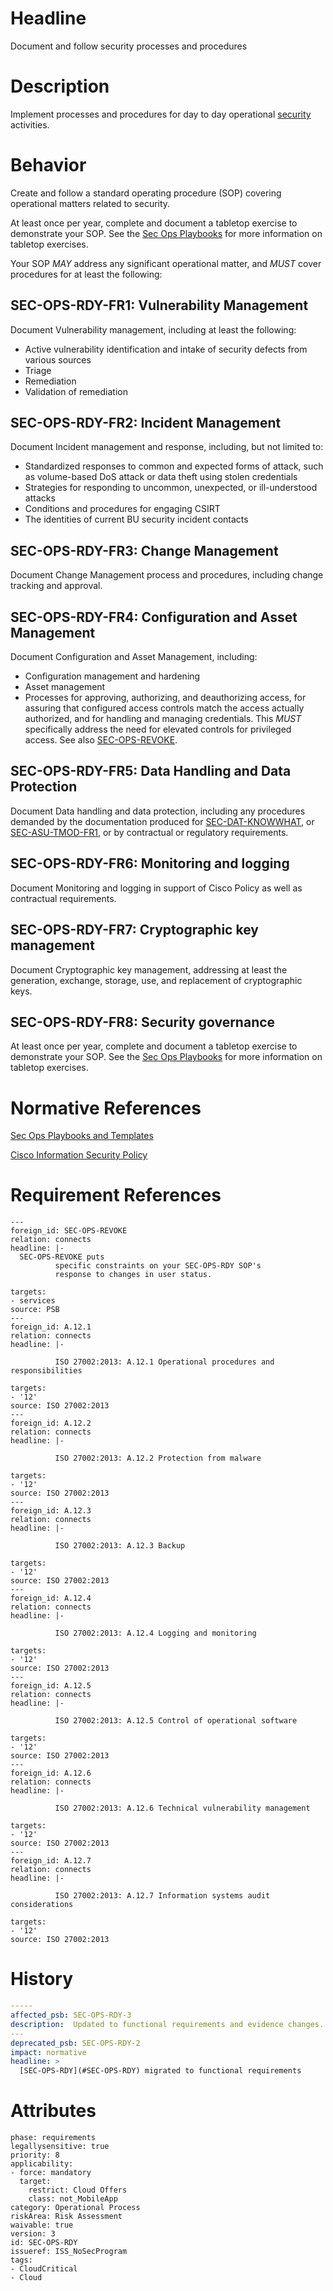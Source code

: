 # Headline

Document and follow security processes and procedures

# Description

Implement processes and procedures for day to day operational [security](#DEF_Security) activities.

# Behavior

Create and follow a standard operating procedure (SOP) covering operational matters related to security.

At least once per year, complete and document a tabletop exercise to demonstrate your SOP. See the [Sec Ops Playbooks](https://cisco.sharepoint.com/:f:/r/sites/CSDLCloudOfferSecurityCom/Shared%20Documents/Templates/Operations%20Playbooks?csf=1&web=1&e=1uVNUt) for more information on tabletop exercises.

Your SOP _MAY_ address any significant operational matter, and _MUST_ cover procedures for at least the following:

## SEC-OPS-RDY-FR1:  Vulnerability Management

Document Vulnerability management, including at least the following:

- Active vulnerability identification and intake of security defects from various sources
- Triage
- Remediation
- Validation of remediation

## SEC-OPS-RDY-FR2:  Incident Management

Document Incident management and response, including, but not limited to:

- Standardized responses to common and expected forms of attack, such as volume-based DoS attack or data theft using stolen credentials
- Strategies for responding to uncommon, unexpected, or ill-understood attacks
- Conditions and procedures for engaging CSIRT
- The identities of current BU security incident contacts

## SEC-OPS-RDY-FR3:  Change Management

Document Change Management process and procedures, including change tracking
and approval.

## SEC-OPS-RDY-FR4:  Configuration and Asset Management

Document Configuration and Asset Management, including:

- Configuration management and hardening
- Asset management
- Processes for approving, authorizing, and deauthorizing access, for assuring that configured access controls match the access actually authorized, and for handling and managing credentials. This _MUST_ specifically address the need for elevated controls for privileged access. See also [SEC-OPS-REVOKE](#SEC-OPS-REVOKE).

## SEC-OPS-RDY-FR5:  Data Handling and Data Protection

Document Data handling and data protection, including any procedures demanded by the documentation produced for [SEC-DAT-KNOWWHAT](#SEC-DAT-KNOWWHAT), or [SEC-ASU-TMOD-FR1](#SEC-ASU-TMOD-FR1), or by contractual or regulatory requirements.

## SEC-OPS-RDY-FR6:  Monitoring and logging

Document Monitoring and logging in support of Cisco Policy as well as contractual requirements.

## SEC-OPS-RDY-FR7:  Cryptographic key management

Document Cryptographic key management, addressing at least the generation, exchange, storage, use, and replacement of cryptographic keys.

## SEC-OPS-RDY-FR8:  Security governance

At least once per year, complete and document a tabletop exercise to
demonstrate your SOP. See the [Sec Ops Playbooks](https://cisco.sharepoint.com/sites/CSDLCloudOfferSecurityCom/Shared%20Documents/Forms/AllItems.aspx?id=%2Fsites%2FCSDLCloudOfferSecurityCom%2FShared%20Documents%2FTemplates%2FOperations%20Playbooks&p=true&originalPath=aHR0cHM6Ly9jaXNjby5zaGFyZXBvaW50LmNvbS86Zjovcy9DU0RMQ2xvdWRPZmZlclNlY3VyaXR5Q29tL0VxcVJ0X1VMSG81QnRxU2dMZHJMNDVNQl9ZSzRYNlEtdUg3eXNhbDZfdEtiT1E_cnRpbWU9TWp4NWhaRDkxMGc) for
more information on tabletop exercises.

# Normative References

[Sec Ops Playbooks and Templates](https://cisco.sharepoint.com/sites/CSDLCloudOfferSecurityCom/Shared%20Documents/Forms/AllItems.aspx?id=%2Fsites%2FCSDLCloudOfferSecurityCom%2FShared%20Documents%2FTemplates%2FOperations%20Playbooks&p=true&originalPath=aHR0cHM6Ly9jaXNjby5zaGFyZXBvaW50LmNvbS86Zjovcy9DU0RMQ2xvdWRPZmZlclNlY3VyaXR5Q29tL0VxcVJ0X1VMSG81QnRxU2dMZHJMNDVNQl9ZSzRYNlEtdUg3eXNhbDZfdEtiT1E_cnRpbWU9TWp4NWhaRDkxMGc)

[Cisco Information Security Policy](https://docs.cisco.com/share/proxy/alfresco/url?docnum=EDCS-1490198&ver=approved)

# Requirement References

    ---
    foreign_id: SEC-OPS-REVOKE
    relation: connects
    headline: |-
      SEC-OPS-REVOKE puts
              specific constraints on your SEC-OPS-RDY SOP's
              response to changes in user status.

    targets:
    - services
    source: PSB
    ---
    foreign_id: A.12.1
    relation: connects
    headline: |-

              ISO 27002:2013: A.12.1 Operational procedures and responsibilities

    targets:
    - '12'
    source: ISO 27002:2013
    ---
    foreign_id: A.12.2
    relation: connects
    headline: |-

              ISO 27002:2013: A.12.2 Protection from malware

    targets:
    - '12'
    source: ISO 27002:2013
    ---
    foreign_id: A.12.3
    relation: connects
    headline: |-

              ISO 27002:2013: A.12.3 Backup

    targets:
    - '12'
    source: ISO 27002:2013
    ---
    foreign_id: A.12.4
    relation: connects
    headline: |-

              ISO 27002:2013: A.12.4 Logging and monitoring

    targets:
    - '12'
    source: ISO 27002:2013
    ---
    foreign_id: A.12.5
    relation: connects
    headline: |-

              ISO 27002:2013: A.12.5 Control of operational software

    targets:
    - '12'
    source: ISO 27002:2013
    ---
    foreign_id: A.12.6
    relation: connects
    headline: |-

              ISO 27002:2013: A.12.6 Technical vulnerability management

    targets:
    - '12'
    source: ISO 27002:2013
    ---
    foreign_id: A.12.7
    relation: connects
    headline: |-

              ISO 27002:2013: A.12.7 Information systems audit considerations

    targets:
    - '12'
    source: ISO 27002:2013

# History

```yaml
-----
affected_psb: SEC-OPS-RDY-3
description:  Updated to functional requirements and evidence changes.
---
deprecated_psb: SEC-OPS-RDY-2
impact: normative
headline: >
  [SEC-OPS-RDY](#SEC-OPS-RDY) migrated to functional requirements
```


# Attributes

    phase: requirements
    legallysensitive: true
    priority: 8
    applicability:
    - force: mandatory
      target:
        restrict: Cloud Offers
        class: not_MobileApp
    category: Operational Process
    riskArea: Risk Assessment
    waivable: true
    version: 3
    id: SEC-OPS-RDY
    issueref: ISS_NoSecProgram
    tags:
    - CloudCritical
    - Cloud

